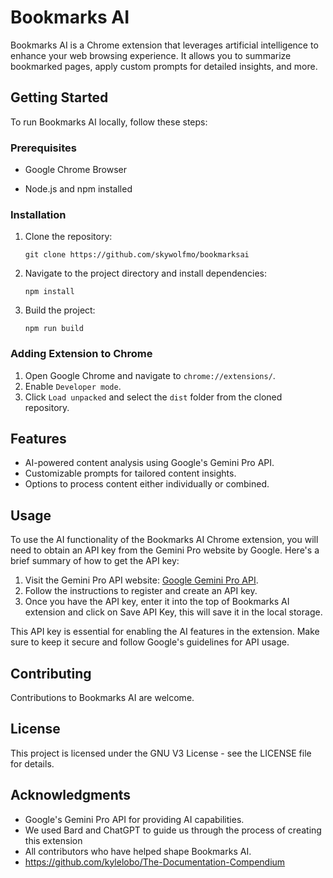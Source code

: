 
# Bookmarks AI

Bookmarks AI is a Chrome extension that leverages artificial intelligence to enhance your web browsing experience. It allows you to summarize bookmarked pages, apply custom prompts for detailed insights, and more.

## Getting Started

To run Bookmarks AI locally, follow these steps:

### Prerequisites

- Google Chrome Browser

- Node.js and npm installed

### Installation
1. Clone the repository:

   ```
   git clone https://github.com/skywolfmo/bookmarksai
   ```

2. Navigate to the project directory and install dependencies:

   ```
   npm install
   ```
3. Build the project:

   ```
   npm run build
   ```

### Adding Extension to Chrome
1. Open Google Chrome and navigate to `chrome://extensions/`.
2. Enable `Developer mode`.
3. Click `Load unpacked` and select the `dist` folder from the cloned repository.

## Features
- AI-powered content analysis using Google's Gemini Pro API.
- Customizable prompts for tailored content insights.
- Options to process content either individually or combined.

## Usage
To use the AI functionality of the Bookmarks AI Chrome extension, you will need to obtain an API key from the Gemini Pro website by Google. Here's a brief summary of how to get the API key:

1. Visit the Gemini Pro API website: [Google Gemini Pro API](https://makersuite.google.com/app/apikey).
2. Follow the instructions to register and create an API key.
3. Once you have the API key, enter it into the top of Bookmarks AI extension and click on Save API Key, this will save it in the local storage.

This API key is essential for enabling the AI features in the extension. Make sure to keep it secure and follow Google's guidelines for API usage.

## Contributing
Contributions to Bookmarks AI are welcome.

## License
This project is licensed under the GNU V3 License - see the LICENSE file for details.

## Acknowledgments
- Google's Gemini Pro API for providing AI capabilities.
- We used Bard and ChatGPT to guide us through the process of creating this extension
- All contributors who have helped shape Bookmarks AI.
- https://github.com/kylelobo/The-Documentation-Compendium

